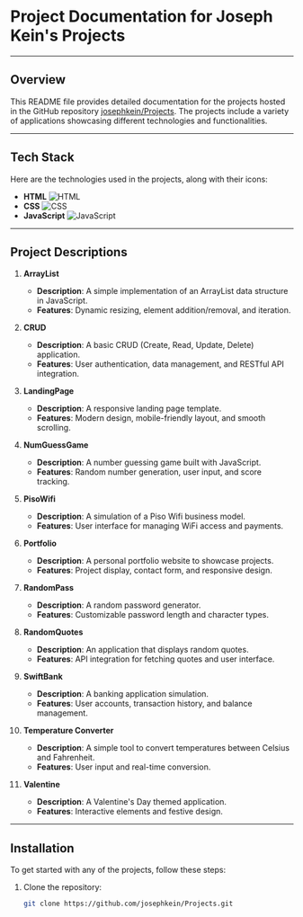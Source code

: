 # Project Documentation for Joseph Kein's Projects

---

## Overview

This README file provides detailed documentation for the projects hosted in the GitHub repository [josephkein/Projects](https://github.com/josephkein/Projects.git). The projects include a variety of applications showcasing different technologies and functionalities.

---

## Tech Stack

Here are the technologies used in the projects, along with their icons:

- **HTML** ![HTML](https://img.icons8.com/color/48/000000/html-5.png)
- **CSS** ![CSS](https://img.icons8.com/color/48/000000/css3.png)
- **JavaScript** ![JavaScript](https://img.icons8.com/color/48/000000/javascript.png)

---

## Project Descriptions

1. **ArrayList**
   - **Description**: A simple implementation of an ArrayList data structure in JavaScript.
   - **Features**: Dynamic resizing, element addition/removal, and iteration.

2. **CRUD**
   - **Description**: A basic CRUD (Create, Read, Update, Delete) application.
   - **Features**: User authentication, data management, and RESTful API integration.

3. **LandingPage**
   - **Description**: A responsive landing page template.
   - **Features**: Modern design, mobile-friendly layout, and smooth scrolling.

4. **NumGuessGame**
   - **Description**: A number guessing game built with JavaScript.
   - **Features**: Random number generation, user input, and score tracking.

5. **PisoWifi**
   - **Description**: A simulation of a Piso Wifi business model.
   - **Features**: User interface for managing WiFi access and payments.

6. **Portfolio**
   - **Description**: A personal portfolio website to showcase projects.
   - **Features**: Project display, contact form, and responsive design.

7. **RandomPass**
   - **Description**: A random password generator.
   - **Features**: Customizable password length and character types.

8. **RandomQuotes**
   - **Description**: An application that displays random quotes.
   - **Features**: API integration for fetching quotes and user interface.

9. **SwiftBank**
   - **Description**: A banking application simulation.
   - **Features**: User accounts, transaction history, and balance management.

10. **Temperature Converter**
    - **Description**: A simple tool to convert temperatures between Celsius and Fahrenheit.
    - **Features**: User input and real-time conversion.

11. **Valentine**
    - **Description**: A Valentine's Day themed application.
    - **Features**: Interactive elements and festive design.

---

## Installation

To get started with any of the projects, follow these steps:

1. Clone the repository:
   ```bash
   git clone https://github.com/josephkein/Projects.git
